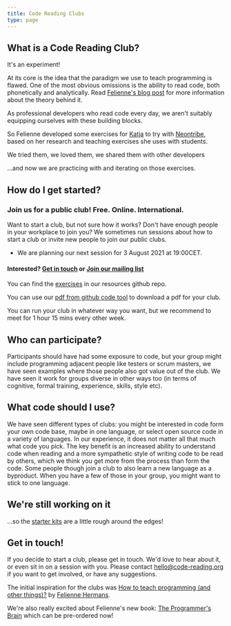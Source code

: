```yaml
---
title: Code Reading Clubs
type: page
---
```


## What is a Code Reading Club?

It's an experiment!

At its core is the idea that the paradigm we use to teach programming is flawed. One of the most obvious omissions is the ability to read code, both phonetically and analytically. Read [Felienne's blog post](https://www.felienne.com/archives/6472) for more information about the theory behind it.

As professional developers who read code every day, we aren't suitably equipping ourselves with these building blocks.

So Felienne developed some exercises for [Katja](https://github.com/katjam) to try with [Neontribe](https://neontribe.co.uk), based on her research and teaching exercises she uses with students.

We tried them, we loved them, we shared them with other developers

...and now we are practicing with and iterating on those exercises.


## How do I get started?

### Join us for a public club! Free. Online. International.
Want to start a club, but not sure how it works? Don't have enough people in your workplace to join you? We sometimes run sessions about how to start a club or invite new people to join our public clubs.

- We are planning our next session for 3 August 2021 at 19:00CET.

#### Interested? [Get in touch](mailto:hello@code-reading.org) or [Join our mailing list](http://eepurl.com/hzYTQv)

You can find the [exercises](https://github.com/CodeReadingClubs/Resources/blob/trunk/exercises.md) in our resources github repo.

You can use our [pdf from github code tool](https://pdf-maker.netlify.app/) to download a pdf for your club.

You can run your club in whatever way you want, but we recommend to meet for 1 hour 15 mins every other week.

## Who can participate?

Participants should have had some exposure to code, but your group might include programming adjacent people like testers or scrum masters, we have seen examples where those people also got value out of the club. We have seen it work for groups diverse in other ways too (in terms of cognitive, formal training, experience, skills, style etc).

## What code should I use?

We have seen different types of clubs: you might be interested in code form your own code base, maybe in one language, or select open source code in a variety of languages. In our experience, it does not matter all that much what code you pick. The key benefit is an increased ability to understand code when reading and a more sympathetic style of writing code to be read by others, which we think you get more from the process than form the code. Some people though join a club to also learn a new language as a byproduct. When you have a few of those in your group, you might want to stick to one language.

## We're still working on it

...so the [starter kits](https://github.com/CodeReadingClubs/Resources/tree/trunk/StarterKit) are a little rough around the edges!

## Get in touch!

If you decide to start a club, please get in touch. We'd love to hear about it, or even sit in on a session with you. Please contact [hello@code-reading.org](mailto:hello@code-reading.org) if you want to get involved, or have any suggestions.

The initial inspiration for the clubs was [How to teach programming (and other things)?](https://www.youtube.com/watch?v=g1ib43q3uXQ) by [Felienne Hermans](https://www.felienne.com/).

We're also really excited about Felienne's new book: [The Programmer's Brain](https://www.manning.com/books/the-programmers-brain) which can be pre-ordered now!

